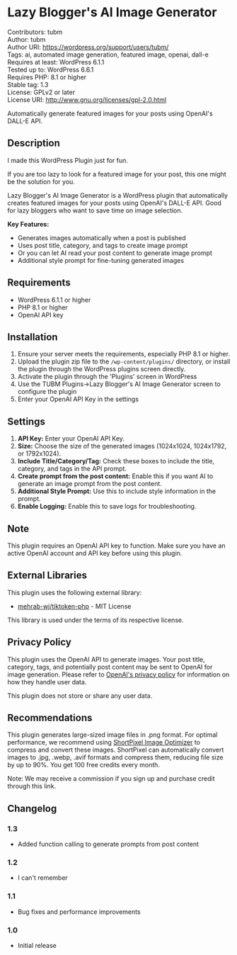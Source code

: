 # Lazy Blogger's AI Image Generator
Contributors: tubm  
Author: tubm  
Author URI: https://wordpress.org/support/users/tubm/  
Tags: ai, automated image generation, featured image, openai, dall-e  
Requires at least: WordPress 6.1.1  
Tested up to: WordPress 6.6.1  
Requires PHP: 8.1 or higher  
Stable tag: 1.3  
License: GPLv2 or later  
License URI: http://www.gnu.org/licenses/gpl-2.0.html

Automatically generate featured images for your posts using OpenAI's DALL-E API.

## Description

I made this WordPress Plugin just for fun. 

If you are too lazy to look for a featured image for your post, this one might be the solution for you.

Lazy Blogger's AI Image Generator is a WordPress plugin that automatically creates featured images for your posts using OpenAI's DALL-E API. Good for lazy bloggers who want to save time on image selection.

**Key Features:**
* Generates images automatically when a post is published
* Uses post title, category, and tags to create image prompt
* Or you can let AI read your post content to generate image prompt
* Additional style prompt for fine-tuning generated images

## Requirements

* WordPress 6.1.1 or higher
* PHP 8.1 or higher
* OpenAI API key

## Installation

1. Ensure your server meets the requirements, especially PHP 8.1 or higher.
2. Upload the plugin zip file to the `/wp-content/plugins/` directory, or install the plugin through the WordPress plugins screen directly.
3. Activate the plugin through the 'Plugins' screen in WordPress
4. Use the TUBM Plugins->Lazy Blogger's AI Image Generator screen to configure the plugin
5. Enter your OpenAI API Key in the settings

## Settings

1. **API Key:** Enter your OpenAI API Key.
2. **Size:** Choose the size of the generated images (1024x1024, 1024x1792, or 1792x1024).
3. **Include Title/Category/Tag:** Check these boxes to include the title, category, and tags in the API prompt.
4. **Create prompt from the post content:** Enable this if you want AI to generate an image prompt from the post content.
5. **Additional Style Prompt:** Use this to include style information in the prompt.
6. **Enable Logging:** Enable this to save logs for troubleshooting.

## Note

This plugin requires an OpenAI API key to function. Make sure you have an active OpenAI account and API key before using this plugin.

## External Libraries

This plugin uses the following external library:

* [mehrab-wj/tiktoken-php](https://github.com/mehrab-wj/tiktoken-php) - MIT License

This library is used under the terms of its respective license.

## Privacy Policy

This plugin uses the OpenAI API to generate images. Your post title, category, tags, and potentially post content may be sent to OpenAI for image generation. Please refer to [OpenAI's privacy policy](https://openai.com/policies/privacy-policy) for information on how they handle user data.

This plugin does not store or share any user data.

## Recommendations

This plugin generates large-sized image files in .png format. For optimal performance, we recommend using [ShortPixel Image Optimizer](https://shortpixel.com/otp/af/QALRSBX1137437) to compress and convert these images. ShortPixel can automatically convert images to .jpg, .webp, .avif formats and compress them, reducing file size by up to 90%. You get 100 free credits every month.

Note: We may receive a commission if you sign up and purchase credit through this link.

## Changelog

### 1.3
* Added function calling to generate prompts from post content

### 1.2
* I can't remember

### 1.1
* Bug fixes and performance improvements

### 1.0
* Initial release